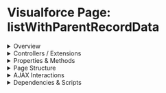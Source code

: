 # Visualforce Page: listWithParentRecordData

<details>
<summary>Overview</summary>

## Visualforce Page Overview: listWithParentRecordData

The 'listWithParentRecordData' Visualforce page displays a list of Account records in a table format, showing specific fields such as Name, Type, Phone, and the Owner's Name.

### Purpose of the Page
The main business function of this page is to provide users with an easily accessible overview of Account details, allowing for efficient review and management of customer relationships.



### Metadata
- **API Version**: 54
- **Label**: List with Parent Record Data

</details>

<details>
<summary>Controllers / Extensions</summary>

## Key Controllers / Extensions Used
- **Standard Controller**: Account
- **Custom Controller**: None
- **Extensions**: 
  None

</details>

<details>
<summary>Properties & Methods</summary>

## Properties
No public properties found in associated Apex controllers/extensions.

## Methods
No public methods found in associated Apex controllers/extensions.

</details>

<details>
<summary>Page Structure</summary>

### Forms
- Contains 1 `apex:form` component(s)

### Inputs
- No input bindings (`apex:inputField`, `apex:inputText`, etc.) detected

### Buttons
- No button actions (`apex:commandButton`, `apex:button`, `apex:commandLink`) detected

</details>

<details>
<summary>AJAX Interactions</summary>

- No `apex:actionSupport` components detected

- No `apex:outputPanel` components with an ID detected

</details>

<details>
<summary>Dependencies & Scripts</summary>

### Objects
- No SObject dependencies detected

### Fields
- No field dependencies detected

### Custom Components
- No custom components detected

### Scripts
- No script tags detected

</details>